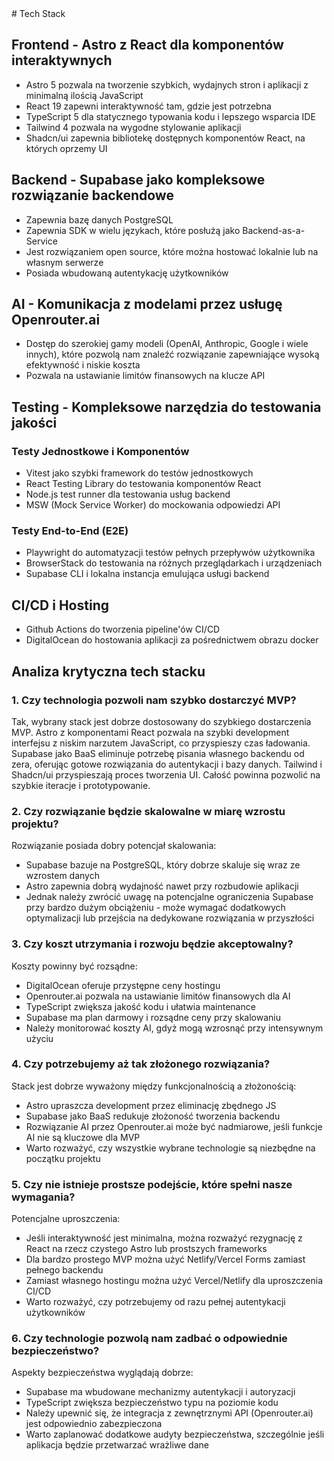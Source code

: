 <tech-stack>
# Tech Stack

## Frontend - Astro z React dla komponentów interaktywnych

- Astro 5 pozwala na tworzenie szybkich, wydajnych stron i aplikacji z minimalną ilością JavaScript
- React 19 zapewni interaktywność tam, gdzie jest potrzebna
- TypeScript 5 dla statycznego typowania kodu i lepszego wsparcia IDE
- Tailwind 4 pozwala na wygodne stylowanie aplikacji
- Shadcn/ui zapewnia bibliotekę dostępnych komponentów React, na których oprzemy UI

## Backend - Supabase jako kompleksowe rozwiązanie backendowe

- Zapewnia bazę danych PostgreSQL
- Zapewnia SDK w wielu językach, które posłużą jako Backend-as-a-Service
- Jest rozwiązaniem open source, które można hostować lokalnie lub na własnym serwerze
- Posiada wbudowaną autentykację użytkowników

## AI - Komunikacja z modelami przez usługę Openrouter.ai

- Dostęp do szerokiej gamy modeli (OpenAI, Anthropic, Google i wiele innych), które pozwolą nam znaleźć rozwiązanie zapewniające wysoką efektywność i niskie koszta
- Pozwala na ustawianie limitów finansowych na klucze API

## Testing - Kompleksowe narzędzia do testowania jakości

### Testy Jednostkowe i Komponentów
- Vitest jako szybki framework do testów jednostkowych 
- React Testing Library do testowania komponentów React
- Node.js test runner dla testowania usług backend
- MSW (Mock Service Worker) do mockowania odpowiedzi API

### Testy End-to-End (E2E)
- Playwright do automatyzacji testów pełnych przepływów użytkownika
- BrowserStack do testowania na różnych przeglądarkach i urządzeniach
- Supabase CLI i lokalna instancja emulująca usługi backend

## CI/CD i Hosting

- Github Actions do tworzenia pipeline'ów CI/CD
- DigitalOcean do hostowania aplikacji za pośrednictwem obrazu docker
<tech-stack>

## Analiza krytyczna tech stacku

### 1. Czy technologia pozwoli nam szybko dostarczyć MVP?
Tak, wybrany stack jest dobrze dostosowany do szybkiego dostarczenia MVP. Astro z komponentami React pozwala na szybki development interfejsu z niskim narzutem JavaScript, co przyspieszy czas ładowania. Supabase jako BaaS eliminuje potrzebę pisania własnego backendu od zera, oferując gotowe rozwiązania do autentykacji i bazy danych. Tailwind i Shadcn/ui przyspieszają proces tworzenia UI. Całość powinna pozwolić na szybkie iteracje i prototypowanie.

### 2. Czy rozwiązanie będzie skalowalne w miarę wzrostu projektu?
Rozwiązanie posiada dobry potencjał skalowania:
- Supabase bazuje na PostgreSQL, który dobrze skaluje się wraz ze wzrostem danych
- Astro zapewnia dobrą wydajność nawet przy rozbudowie aplikacji
- Jednak należy zwrócić uwagę na potencjalne ograniczenia Supabase przy bardzo dużym obciążeniu - może wymagać dodatkowych optymalizacji lub przejścia na dedykowane rozwiązania w przyszłości

### 3. Czy koszt utrzymania i rozwoju będzie akceptowalny?
Koszty powinny być rozsądne:
- DigitalOcean oferuje przystępne ceny hostingu
- Openrouter.ai pozwala na ustawianie limitów finansowych dla AI
- TypeScript zwiększa jakość kodu i ułatwia maintenance
- Supabase ma plan darmowy i rozsądne ceny przy skalowaniu
- Należy monitorować koszty AI, gdyż mogą wzrosnąć przy intensywnym użyciu

### 4. Czy potrzebujemy aż tak złożonego rozwiązania?
Stack jest dobrze wyważony między funkcjonalnością a złożonością:
- Astro upraszcza development przez eliminację zbędnego JS
- Supabase jako BaaS redukuje złożoność tworzenia backendu
- Rozwiązanie AI przez Openrouter.ai może być nadmiarowe, jeśli funkcje AI nie są kluczowe dla MVP
- Warto rozważyć, czy wszystkie wybrane technologie są niezbędne na początku projektu

### 5. Czy nie istnieje prostsze podejście, które spełni nasze wymagania?
Potencjalne uproszczenia:
- Jeśli interaktywność jest minimalna, można rozważyć rezygnację z React na rzecz czystego Astro lub prostszych frameworks
- Dla bardzo prostego MVP można użyć Netlify/Vercel Forms zamiast pełnego backendu
- Zamiast własnego hostingu można użyć Vercel/Netlify dla uproszczenia CI/CD
- Warto rozważyć, czy potrzebujemy od razu pełnej autentykacji użytkowników

### 6. Czy technologie pozwolą nam zadbać o odpowiednie bezpieczeństwo?
Aspekty bezpieczeństwa wyglądają dobrze:
- Supabase ma wbudowane mechanizmy autentykacji i autoryzacji
- TypeScript zwiększa bezpieczeństwo typu na poziomie kodu
- Należy upewnić się, że integracja z zewnętrznymi API (Openrouter.ai) jest odpowiednio zabezpieczona
- Warto zaplanować dodatkowe audyty bezpieczeństwa, szczególnie jeśli aplikacja będzie przetwarzać wrażliwe dane